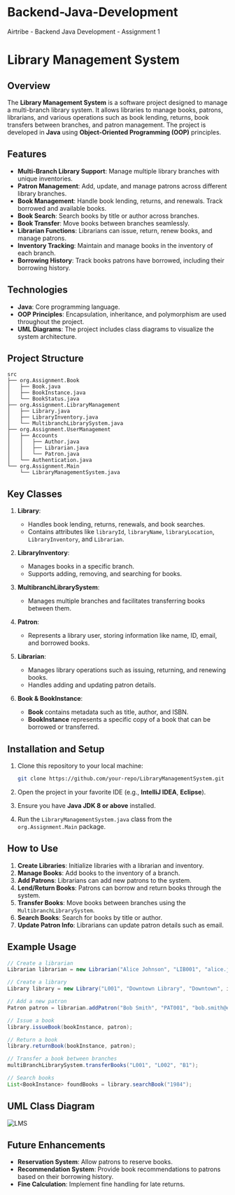 # Backend-Java-Development
Airtribe - Backend Java Development - Assignment 1 

# Library Management System

## Overview
The **Library Management System** is a software project designed to manage a multi-branch library system. It allows libraries to manage books, patrons, librarians, and various operations such as book lending, returns, book transfers between branches, and patron management. The project is developed in **Java** using **Object-Oriented Programming (OOP)** principles.

## Features
- **Multi-Branch Library Support**: Manage multiple library branches with unique inventories.
- **Patron Management**: Add, update, and manage patrons across different library branches.
- **Book Management**: Handle book lending, returns, and renewals. Track borrowed and available books.
- **Book Search**: Search books by title or author across branches.
- **Book Transfer**: Move books between branches seamlessly.
- **Librarian Functions**: Librarians can issue, return, renew books, and manage patrons.
- **Inventory Tracking**: Maintain and manage books in the inventory of each branch.
- **Borrowing History**: Track books patrons have borrowed, including their borrowing history.

## Technologies
- **Java**: Core programming language.
- **OOP Principles**: Encapsulation, inheritance, and polymorphism are used throughout the project.
- **UML Diagrams**: The project includes class diagrams to visualize the system architecture.

## Project Structure
```
src
├── org.Assignment.Book
│   ├── Book.java
│   ├── BookInstance.java
│   └── BookStatus.java
├── org.Assignment.LibraryManagement
│   ├── Library.java
│   ├── LibraryInventory.java
│   └── MultibranchLibrarySystem.java
├── org.Assignment.UserManagement
│   ├── Accounts
│   │   ├── Author.java
│   │   ├── Librarian.java
│   │   └── Patron.java
│   └── Authentication.java
└── org.Assignment.Main
    └── LibraryManagementSystem.java
```

## Key Classes
1. **Library**:
   - Handles book lending, returns, renewals, and book searches.
   - Contains attributes like `libraryId`, `libraryName`, `libraryLocation`, `LibraryInventory`, and `Librarian`.
   
2. **LibraryInventory**:
   - Manages books in a specific branch. 
   - Supports adding, removing, and searching for books.

3. **MultibranchLibrarySystem**:
   - Manages multiple branches and facilitates transferring books between them.

4. **Patron**:
   - Represents a library user, storing information like name, ID, email, and borrowed books.

5. **Librarian**:
   - Manages library operations such as issuing, returning, and renewing books.
   - Handles adding and updating patron details.

6. **Book & BookInstance**:
   - **Book** contains metadata such as title, author, and ISBN.
   - **BookInstance** represents a specific copy of a book that can be borrowed or transferred.

## Installation and Setup
1. Clone this repository to your local machine:
    ```bash
    git clone https://github.com/your-repo/LibraryManagementSystem.git
    ```

2. Open the project in your favorite IDE (e.g., **IntelliJ IDEA**, **Eclipse**).
   
3. Ensure you have **Java JDK 8 or above** installed.

4. Run the `LibraryManagementSystem.java` class from the `org.Assignment.Main` package.

## How to Use
1. **Create Libraries**: Initialize libraries with a librarian and inventory.
2. **Manage Books**: Add books to the inventory of a branch.
3. **Add Patrons**: Librarians can add new patrons to the system.
4. **Lend/Return Books**: Patrons can borrow and return books through the system.
5. **Transfer Books**: Move books between branches using the `MultibranchLibrarySystem`.
6. **Search Books**: Search for books by title or author.
7. **Update Patron Info**: Librarians can update patron details such as email.

## Example Usage

```java
// Create a librarian
Librarian librarian = new Librarian("Alice Johnson", "LIB001", "alice.johnson@example.com", "L001");

// Create a library
Library library = new Library("L001", "Downtown Library", "Downtown", inventory, librarian);

// Add a new patron
Patron patron = librarian.addPatron("Bob Smith", "PAT001", "bob.smith@example.com");

// Issue a book
library.issueBook(bookInstance, patron);

// Return a book
library.returnBook(bookInstance, patron);

// Transfer a book between branches
multiBranchLibrarySystem.transferBooks("L001", "L002", "B1");

// Search books
List<BookInstance> foundBooks = library.searchBook("1984");
```

## UML Class Diagram
![LMS](https://github.com/user-attachments/assets/8a72ffab-28e2-4681-8313-1901d8b99d7b)


## Future Enhancements
- **Reservation System**: Allow patrons to reserve books.
- **Recommendation System**: Provide book recommendations to patrons based on their borrowing history.
- **Fine Calculation**: Implement fine handling for late returns.

